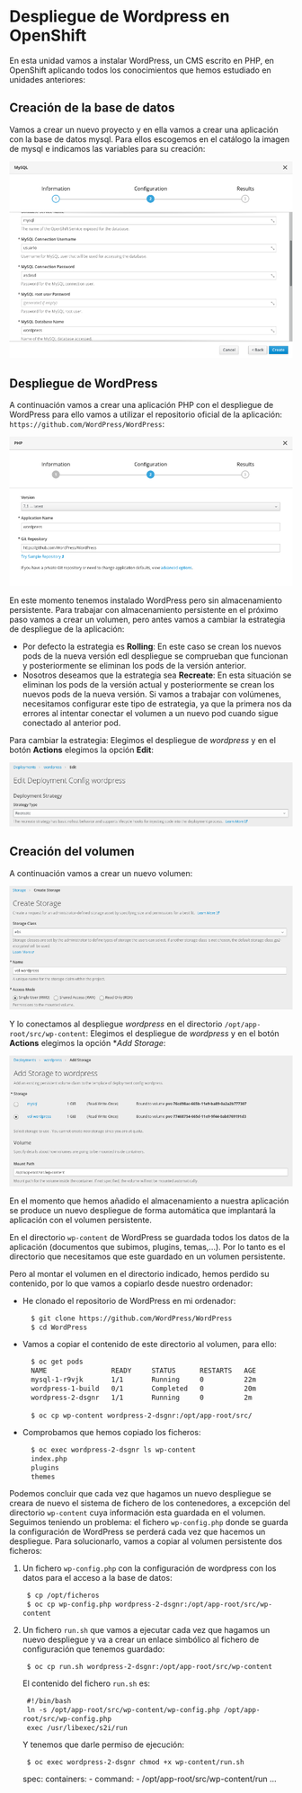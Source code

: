 # Despliegue de Wordpress en OpenShift

En esta unidad vamos a instalar WordPress, un CMS escrito en PHP, en OpenShift aplicando todos los conocimientos que hemos estudiado en unidades anteriores:

## Creación de la base de datos

Vamos a crear un nuevo proyecto y en ella vamos a crear una aplicación con la base de datos mysql. Para ellos escogemos en el catálogo la imagen de mysql e indicamos las variables para su creación:

![wp1](img/mysql.png)

## Despliegue de WordPress

A continuación vamos a crear una aplicación PHP con el despliegue de WordPress para ello vamos a utilizar el repositorio oficial de la aplicación: `https://github.com/WordPress/WordPress`:

![wp2](img/php.png)

En este momento tenemos instalado WordPress pero sin almacenamiento persistente. Para trabajar con almacenamiento persistente en el próximo paso vamos a crear un volumen, pero antes vamos a cambiar la estrategia de despliegue de la aplicación:

* Por defecto la estrategia es **Rolling**: En este caso se crean los nuevos pods de la nueva versión edl despliegue se comprueban que funcionan y posteriormente se eliminan los pods de la versión anterior.
* Nosotros deseamos que la estrategia sea **Recreate**: En esta situación se eliminan los pods de la versión actual y posteriormente se crean los nuevos pods de la nueva versión. Si vamos a trabajar con volúmenes, necesitamos configurar este tipo de estrategia, ya que la primera nos da errores al intentar conectar el volumen a un nuevo pod cuando sigue conectado al anterior pod.

Para cambiar la estrategia: Elegimos el despliegue de *wordpress* y en el botón **Actions** elegimos la opción **Edit**:

![wp3](img/deploy.png)

## Creación del volumen

A continuación vamos a crear un nuevo volumen:

![wp4](img/volumen.png)

Y lo conectamos al despliegue *wordpress* en el directorio `/opt/app-root/src/wp-content`: Elegimos el despliegue de *wordpress* y en el botón **Actions** elegimos la opción **Add Storage*:

![wp5](img/volumen2.png)

En el momento que hemos añadido el almacenamiento a nuestra aplicación se produce un nuevo despliegue de forma automática que implantará la aplicación con el volumen persistente.

En el directorio `wp-content` de WordPress se guardada todos los datos de la aplicación (documentos que subimos, plugins, temas,...). Por lo tanto es el directorio que necesitamos que este guardado en un volumen persistente.

Pero al montar el volumen en el directorio indicado, hemos perdido su contenido, por lo que vamos a copiarlo desde nuestro ordenador:

* He clonado el repositorio de WordPress en mi ordenador:

        $ git clone https://github.com/WordPress/WordPress
        $ cd WordPress

* Vamos a copiar el contenido de este directorio al volumen, para ello:

        $ oc get pods
        NAME                READY     STATUS      RESTARTS   AGE
        mysql-1-r9vjk       1/1       Running     0          22m
        wordpress-1-build   0/1       Completed   0          20m
        wordpress-2-dsgnr   1/1       Running     0          2m

        $ oc cp wp-content wordpress-2-dsgnr:/opt/app-root/src/

* Comprobamos que hemos copiado los ficheros:

        $ oc exec wordpress-2-dsgnr ls wp-content
        index.php
        plugins
        themes

Podemos concluir que cada vez que hagamos un nuevo despliegue se creara de nuevo el sistema de fichero de los contenedores, a excepción del directorio `wp-content` cuya información esta guardada en el volumen. Seguimos teniendo un problema: el fichero `wp-config.php` donde se guarda la configuración de WordPress se perderá cada vez que hacemos un despliegue. Para solucionarlo, vamos a copiar al volumen persistente dos ficheros:

1. Un fichero `wp-config.php` con la configuración de wordpress con los datos para el acceso a la base de datos:

        $ cp /opt/ficheros
        $ oc cp wp-config.php wordpress-2-dsgnr:/opt/app-root/src/wp-content

2. Un fichero `run.sh` que vamos a ejecutar cada vez que hagamos un nuevo despliegue y va a crear un enlace simbólico al fichero de configuración que tenemos guardado: 

        $ oc cp run.sh wordpress-2-dsgnr:/opt/app-root/src/wp-content
    
    El contenido del fichero `run.sh` es:

        #!/bin/bash
        ln -s /opt/app-root/src/wp-content/wp-config.php /opt/app-root/src/wp-config.php
        exec /usr/libexec/s2i/run
    
    Y tenemos que darle permiso de ejecución:

        $ oc exec wordpress-2-dsgnr chmod +x wp-content/run.sh




    spec:
          containers:
            - command:
                - /opt/app-root/src/wp-content/run
    ...